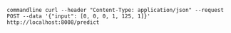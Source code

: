 ```commandline curl --header "Content-Type: application/json" --request POST --data '{"input": [0, 0, 0, 1, 125, 1]}' http://localhost:8008/predict```